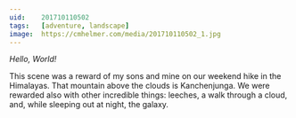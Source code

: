 ```yaml
---
uid:	201710110502
tags:	[adventure, landscape]
image:	https://cmhelmer.com/media/201710110502_1.jpg
---
```


*Hello, World!*

This scene was a reward of my sons and mine on our weekend hike in the Himalayas. That mountain above the clouds is Kanchenjunga. We were rewarded also with other incredible things: leeches, a walk through a cloud, and, while sleeping out at night, the galaxy.
